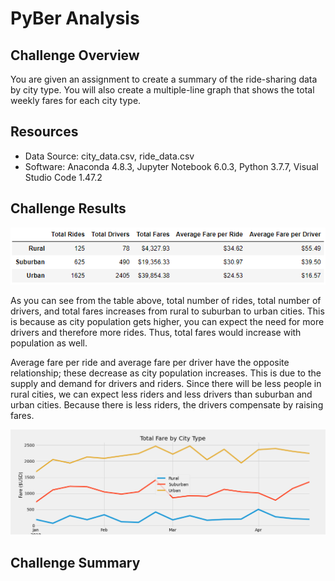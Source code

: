 # PyBer Analysis

## Challenge Overview
You are given an assignment to create a summary of the ride-sharing data by city type. You will also create a multiple-line graph that shows the total weekly fares for each city type.

## Resources
- Data Source: city_data.csv, ride_data.csv
- Software: Anaconda 4.8.3, Jupyter Notebook 6.0.3, Python 3.7.7, Visual Studio Code 1.47.2

## Challenge Results
![challenge_summary](resources/challenge_summary.png)

As you can see from the table above, total number of rides, total number of drivers, and total fares increases from rural to suburban to urban cities. This is because as city population gets higher, you can expect the need for more drivers and therefore more rides. Thus, total fares would increase with population as well.

Average fare per ride and average fare per driver have the opposite relationship; these decrease as city population increases. This is due to the supply and demand for drivers and riders. Since there will be less people in rural cities, we can expect less riders and less drivers than suburban and urban cities. Because there is less riders, the drivers compensate by raising fares.

![PyBer_fare_summary](analysis/PyBer_fare_summary.png)

## Challenge Summary
